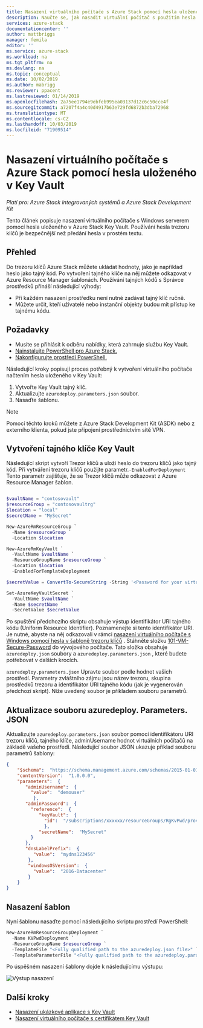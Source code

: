 ```yaml
---
title: Nasazení virtuálního počítače s Azure Stack pomocí hesla uloženého v Key Vault | Microsoft Docs
description: Naučte se, jak nasadit virtuální počítač s použitím hesla uloženého v trezoru klíčů Azure Stack.
services: azure-stack
documentationcenter: ''
author: mattbriggs
manager: femila
editor: ''
ms.service: azure-stack
ms.workload: na
ms.tgt_pltfrm: na
ms.devlang: na
ms.topic: conceptual
ms.date: 10/02/2019
ms.author: mabrigg
ms.reviewer: ppacent
ms.lastreviewed: 01/14/2019
ms.openlocfilehash: 2a75ee1794e9ebfeb995ea03137d12c6c50cce4f
ms.sourcegitcommit: a7207f4a4c40d4917b63e729fd6872b3dba72968
ms.translationtype: MT
ms.contentlocale: cs-CZ
ms.lasthandoff: 10/03/2019
ms.locfileid: "71909514"
---
```

# <a name="deploy-an-azure-stack-vm-using-a-password-stored-in-key-vault"></a>Nasazení virtuálního počítače s Azure Stack pomocí hesla uloženého v Key Vault

*Platí pro: Azure Stack integrovaných systémů a Azure Stack Development Kit*

Tento článek popisuje nasazení virtuálního počítače s Windows serverem pomocí hesla uloženého v Azure Stack Key Vault. Používání hesla trezoru klíčů je bezpečnější než předání hesla v prostém textu.

## <a name="overview"></a>Přehled

Do trezoru klíčů Azure Stack můžete ukládat hodnoty, jako je například heslo jako tajný kód. Po vytvoření tajného klíče na něj můžete odkazovat v Azure Resource Manager šablonách. Používání tajných kódů s Správce prostředků přináší následující výhody:

* Při každém nasazení prostředku není nutné zadávat tajný klíč ručně.
* Můžete určit, kteří uživatelé nebo instanční objekty budou mít přístup ke tajnému kódu.

## <a name="prerequisites"></a>Požadavky

* Musíte se přihlásit k odběru nabídky, která zahrnuje službu Key Vault.
* [Nainstalujte PowerShell pro Azure Stack.](../operator/azure-stack-powershell-install.md)
* [Nakonfigurujte prostředí PowerShell.](azure-stack-powershell-configure-user.md)

Následující kroky popisují proces potřebný k vytvoření virtuálního počítače načtením hesla uloženého v Key Vault:

1. Vytvořte Key Vault tajný klíč.
2. Aktualizujte `azuredeploy.parameters.json` soubor.
3. Nasaďte šablonu.

> [!NOTE]  
> Pomocí těchto kroků můžete z Azure Stack Development Kit (ASDK) nebo z externího klienta, pokud jste připojení prostřednictvím sítě VPN.

## <a name="create-a-key-vault-secret"></a>Vytvoření tajného klíče Key Vault

Následující skript vytvoří Trezor klíčů a uloží heslo do trezoru klíčů jako tajný kód. Při vytváření trezoru klíčů použijte parametr.`-EnabledForDeployment` Tento parametr zajišťuje, že se Trezor klíčů může odkazovat z Azure Resource Manager šablon.

```powershell

$vaultName = "contosovault"
$resourceGroup = "contosovaultrg"
$location = "local"
$secretName = "MySecret"

New-AzureRmResourceGroup `
  -Name $resourceGroup `
  -Location $location

New-AzureRmKeyVault `
  -VaultName $vaultName `
  -ResourceGroupName $resourceGroup `
  -Location $location
  -EnabledForTemplateDeployment

$secretValue = ConvertTo-SecureString -String '<Password for your virtual machine>' -AsPlainText -Force

Set-AzureKeyVaultSecret `
  -VaultName $vaultName `
  -Name $secretName `
  -SecretValue $secretValue

```

Po spuštění předchozího skriptu obsahuje výstup identifikátor URI tajného kódu (Uniform Resource Identifier). Poznamenejte si tento identifikátor URI. Je nutné, abyste na něj odkazovali v rámci [nasazení virtuálního počítače s Windows pomocí hesla v šabloně trezoru klíčů](https://github.com/Azure/AzureStack-QuickStart-Templates/tree/master/101-vm-windows-create-passwordfromkv) . Stáhněte složku [101-VM-Secure-Password](https://github.com/Azure/AzureStack-QuickStart-Templates/tree/master/101-vm-windows-create-passwordfromkv) do vývojového počítače. Tato složka obsahuje `azuredeploy.json` soubory a `azuredeploy.parameters.json` , které budete potřebovat v dalších krocích.

`azuredeploy.parameters.json` Upravte soubor podle hodnot vašich prostředí. Parametry zvláštního zájmu jsou název trezoru, skupina prostředků trezoru a identifikátor URI tajného kódu (jak je vygenerován předchozí skript). Níže uvedený soubor je příkladem souboru parametrů.

## <a name="update-the-azuredeployparametersjson-file"></a>Aktualizace souboru azuredeploy. Parameters. JSON

Aktualizujte `azuredeploy.parameters.json` soubor pomocí identifikátoru URI trezoru klíčů, tajného klíče, adminUsername hodnot virtuálních počítačů na základě vašeho prostředí. Následující soubor JSON ukazuje příklad souboru parametrů šablony:

```json
{
    "$schema":  "https://schema.management.azure.com/schemas/2015-01-01/deploymentParameters.json#",
    "contentVersion":  "1.0.0.0",
    "parameters":  {
       "adminUsername":  {
         "value":  "demouser"
          },
       "adminPassword":  {
         "reference":  {
            "keyVault":  {
              "id":  "/subscriptions/xxxxxx/resourceGroups/RgKvPwd/providers/Microsoft.KeyVault/vaults/KvPwd"
              },
            "secretName":  "MySecret"
         }
       },
       "dnsLabelPrefix":  {
          "value":  "mydns123456"
        },
        "windowsOSVersion":  {
          "value":  "2016-Datacenter"
        }
    }
}

```

## <a name="template-deployment"></a>Nasazení šablon

Nyní šablonu nasaďte pomocí následujícího skriptu prostředí PowerShell:

```powershell  
New-AzureRmResourceGroupDeployment `
  -Name KVPwdDeployment `
  -ResourceGroupName $resourceGroup `
  -TemplateFile "<Fully qualified path to the azuredeploy.json file>" `
  -TemplateParameterFile "<Fully qualified path to the azuredeploy.parameters.json file>"
```

Po úspěšném nasazení šablony dojde k následujícímu výstupu:

![Výstup nasazení](media/azure-stack-key-vault-deploy-vm-with-secret/deployment-output.png)

## <a name="next-steps"></a>Další kroky

* [Nasazení ukázkové aplikace s Key Vault](azure-stack-key-vault-sample-app.md)
* [Nasazení virtuálního počítače s certifikátem Key Vault](azure-stack-key-vault-push-secret-into-vm.md)
